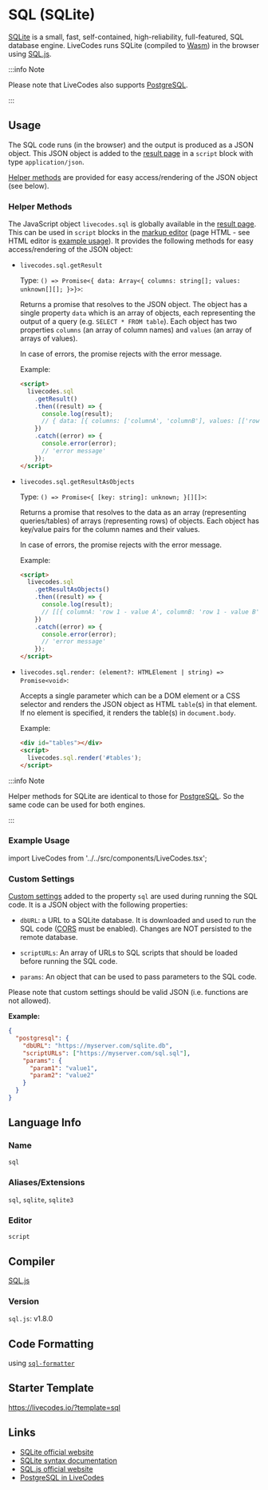 # SQL (SQLite)

[SQLite](https://www.sqlite.org/) is a small, fast, self-contained, high-reliability, full-featured, SQL database engine. LiveCodes runs SQLite (compiled to [Wasm](https://webassembly.org/)) in the browser using [SQL.js](https://sql.js.org/).

:::info Note

Please note that LiveCodes also supports [PostgreSQL](./postgresql.md).

:::

## Usage

The SQL code runs (in the browser) and the output is produced as a JSON object. This JSON object is added to the [result page](../features/result.md) in a `script` block with type `application/json`.

[Helper methods](#helper-methods) are provided for easy access/rendering of the JSON object (see below).

### Helper Methods

The JavaScript object `livecodes.sql` is globally available in the [result page](../features/result.md). This can be used in `script` blocks in the [markup editor](../features/projects.md) (page HTML - see HTML editor is [example usage](#example-usage)). It provides the following methods for easy access/rendering of the JSON object:

- `livecodes.sql.getResult`

  Type: `() => Promise<{ data: Array<{ columns: string[]; values: unknown[][]; }>}>`:

  Returns a promise that resolves to the JSON object. The object has a single property `data` which is an array of objects, each representing the output of a query (e.g. `SELECT * FROM table`). Each object has two properties `columns` (an array of column names) and `values` (an array of arrays of values).

  In case of errors, the promise rejects with the error message.

  Example:

  ```html title="HTML"
  <script>
    livecodes.sql
      .getResult()
      .then((result) => {
        console.log(result);
        // { data: [{ columns: ['columnA', 'columnB'], values: [['row 1 - value A', 'row 1 - value B'], ['row 2 - value A', 'row 2 - value B']] }] }
      })
      .catch((error) => {
        console.error(error);
        // 'error message'
      });
  </script>
  ```

- `livecodes.sql.getResultAsObjects`

  Type: `() => Promise<{ [key: string]: unknown; }[][]>`:

  Returns a promise that resolves to the data as an array (representing queries/tables) of arrays (representing rows) of objects. Each object has key/value pairs for the column names and their values.

  In case of errors, the promise rejects with the error message.

  Example:

  ```html title="HTML"
  <script>
    livecodes.sql
      .getResultAsObjects()
      .then((result) => {
        console.log(result);
        // [[{ columnA: 'row 1 - value A', columnB: 'row 1 - value B' }, { columnA: 'row 2 - value A', columnB: 'row 2 - value B' }]]
      })
      .catch((error) => {
        console.error(error);
        // 'error message'
      });
  </script>
  ```

- `livecodes.sql.render: (element?: HTMLElement | string) => Promise<void>`:

  Accepts a single parameter which can be a DOM element or a CSS selector and renders the JSON object as HTML `table`(s) in that element. If no element is specified, it renders the table(s) in `document.body`.

  Example:

  ```html title="HTML"
  <div id="tables"></div>
  <script>
    livecodes.sql.render('#tables');
  </script>
  ```

:::info Note

Helper methods for SQLite are identical to those for [PostgreSQL](./postgresql.md). So the same code can be used for both engines.

:::

### Example Usage

import LiveCodes from '../../src/components/LiveCodes.tsx';

<LiveCodes template="sql"></LiveCodes>

### Custom Settings

[Custom settings](../advanced/custom-settings.md) added to the property `sql` are used during running the SQL code. It is a JSON object with the following properties:

- `dbURL`: a URL to a SQLite database. It is downloaded and used to run the SQL code ([CORS](https://developer.mozilla.org/en-US/docs/Web/HTTP/CORS) must be enabled). Changes are NOT persisted to the remote database.

- `scriptURLs`: An array of URLs to SQL scripts that should be loaded before running the SQL code.

- `params`: An object that can be used to pass parameters to the SQL code.

Please note that custom settings should be valid JSON (i.e. functions are not allowed).

**Example:**

```json title="Custom Settings"
{
  "postgresql": {
    "dbURL": "https://myserver.com/sqlite.db",
    "scriptURLs": ["https://myserver.com/sql.sql"],
    "params": {
      "param1": "value1",
      "param2": "value2"
    }
  }
}
```

## Language Info

### Name

`sql`

### Aliases/Extensions

`sql`, `sqlite`, `sqlite3`

### Editor

`script`

## Compiler

[SQL.js](https://sql.js.org/)

### Version

`sql.js`: v1.8.0

## Code Formatting

using [`sql-formatter`](https://github.com/sql-formatter-org/sql-formatter)

## Starter Template

https://livecodes.io/?template=sql

## Links

- [SQLite official website](https://www.sqlite.org/)
- [SQLite syntax documentation](https://www.sqlite.org/lang.html)
- [SQL.js official website](https://sql.js.org/)
- [PostgreSQL in LiveCodes](./postgresql.md)
